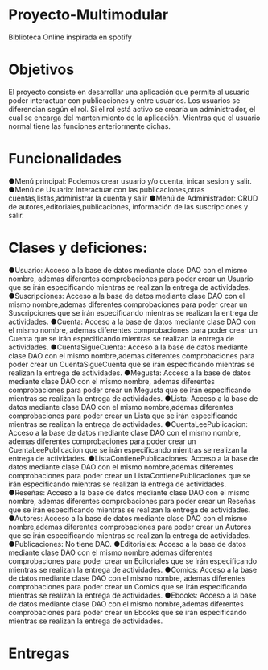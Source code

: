# Proyecto-Multimodular
Biblioteca Online inspirada en spotify
# Objetivos
El proyecto consiste en desarrollar una aplicación que permite al usuario poder interactuar con publicaciones y entre usuarios. Los usuarios se diferencian según el rol. Si el rol está activo se crearía un administrador, el cual se encarga del mantenimiento de la aplicación. Mientras que el usuario normal tiene las funciones anteriormente dichas.
# Funcionalidades
●Menú principal: Podemos crear usuario y/o cuenta, inicar sesion y salir.
●Menú de Usuario: Interactuar con las publicaciones,otras cuentas,listas,administrar la cuenta y salir
●Menú de Administrador: CRUD de autores,editoriales,publicaciones, información de las suscripciones y salir.
# Clases y deficiones:
●Usuario: Acceso a la base de datos mediante clase DAO con el mismo nombre, ademas diferentes comprobaciones para poder crear un Usuario que se irán especificando mientras se realizan la entrega de actividades.
●Suscripciones: Acceso a la base de datos mediante clase DAO con el mismo nombre,ademas diferentes comprobaciones para poder crear un Suscripciones que se irán especificando mientras se realizan la entrega de actividades.
●Cuenta: Acceso a la base de datos mediante clase DAO con el mismo nombre, ademas diferentes comprobaciones para poder crear un Cuenta que se irán especificando mientras se realizan la entrega de actividades.
●CuentaSigueCuenta: Acceso a la base de datos mediante clase DAO con el mismo nombre,ademas diferentes comprobaciones para poder crear un CuentaSigueCuenta que se irán especificando mientras se realizan la entrega de actividades.
●Megusta: Acceso a la base de datos mediante clase DAO con el mismo nombre, ademas diferentes comprobaciones para poder crear un Megusta que se irán especificando mientras se realizan la entrega de actividades.
●Lista: Acceso a la base de datos mediante clase DAO con el mismo nombre,ademas diferentes comprobaciones para poder crear un Lista que se irán especificando mientras se realizan la entrega de actividades.
●CuentaLeePublicacion: Acceso a la base de datos mediante clase DAO con el mismo nombre, ademas diferentes comprobaciones para poder crear un CuentaLeePublicacion que se irán especificando mientras se realizan la entrega de actividades.
●ListaContienePublicaciones: Acceso a la base de datos mediante clase DAO con el mismo nombre,ademas diferentes comprobaciones para poder crear un ListaContienePublicaciones que se irán especificando mientras se realizan la entrega de actividades.
●Reseñas: Acceso a la base de datos mediante clase DAO con el mismo nombre, ademas diferentes comprobaciones para poder crear un Reseñas que se irán especificando mientras se realizan la entrega de actividades.
●Autores: Acceso a la base de datos mediante clase DAO con el mismo nombre,ademas diferentes comprobaciones para poder crear un Autores que se irán especificando mientras se realizan la entrega de actividades.
●Publicaciones: No tiene DAO.
●Editoriales: Acceso a la base de datos mediante clase DAO con el mismo nombre,ademas diferentes comprobaciones para poder crear un Editoriales que se irán especificando mientras se realizan la entrega de actividades.
●Comics: Acceso a la base de datos mediante clase DAO con el mismo nombre, ademas diferentes comprobaciones para poder crear un Comics que se irán especificando mientras se realizan la entrega de actividades.
●Ebooks: Acceso a la base de datos mediante clase DAO con el mismo nombre,ademas diferentes comprobaciones para poder crear un Ebooks que se irán especificando mientras se realizan la entrega de actividades.

# Entregas
